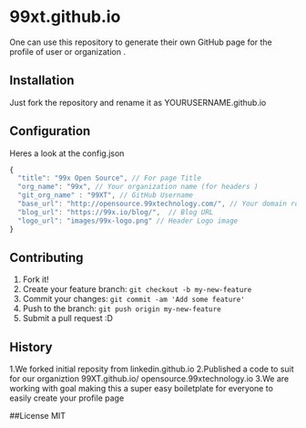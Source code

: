 # 99xt.github.io
One can use this repository to generate their own GitHub page for the profile of user or organization .

## Installation
Just fork the repository and rename it as YOURUSERNAME.github.io

## Configuration

Heres a look at the config.json
```javascript
{
  "title": "99x Open Source", // For page Title
  "org_name": "99x", // Your organization name (for headers )
  "git_org_name" : "99XT", // GitHub Username
  "base_url": "http://opensource.99xtechnology.com/", // Your domain root
  "blog_url": "https://99x.io/blog/",  // Blog URL
  "logo_url": "images/99x-logo.png" // Header Logo image
}
```


## Contributing

1. Fork it!
2. Create your feature branch: `git checkout -b my-new-feature`
3. Commit your changes: `git commit -am 'Add some feature'`
4. Push to the branch: `git push origin my-new-feature`
5. Submit a pull request :D

## History
1.We forked initial reposity from linkedin.github.io
2.Published a code to suit for our organiztion 99XT.github.io/ opensource.99xtechnology.io
3.We are working with goal making this a super easy boiletplate for everyone to easily create your profile page

##License
MIT

